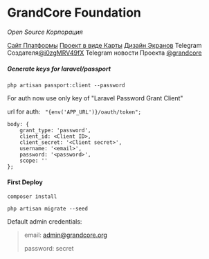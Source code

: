 # GrandCore Foundation
*Open Source Корпорация*

[Сайт Платформы](https://grandcore.org/)
[Проект в виде Карты](https://www.mindomo.com/mindmap/mind-map-83798b37459848089f13a01522e84907 )
[Дизайн Экранов](https://www.figma.com/file/NlikNEJQHliYlxI3MHhiSW/Share?node-id=0%3A1 )
Telegram Создателя[@i0zgMRV49fX](https://t.me/i0zgMRV49fX")
Telegram новости Проекта [@grandcore](https://t.me/grandcore)

##### Generate keys for laravel/passport

```php artisan passport:client --password```

For auth now use only key of "Laravel Password Grant Client"

url for auth: ``` "{env('APP_URL')}/oauth/token";```
```
body: {
    grant_type: 'password',
    client_id: <Client ID>,
    client_secret: '<Client secret>',
    username: '<email>',
    password: '<password>',
    scope: ''
};
```

#### First Deploy
```composer install```

```php artisan migrate --seed```

Default admin credentials:
> email: admin@grandcore.org
>
> password: secret
